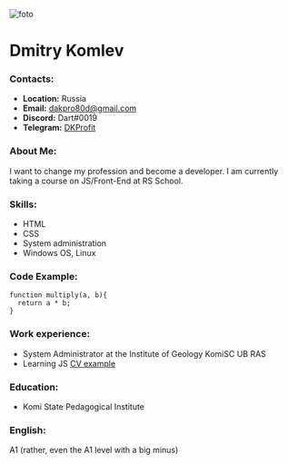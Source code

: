 ![foto](https://avatars.githubusercontent.com/u/106087783?s=120&v=4 "foto") 
# Dmitry Komlev

### Contacts:
* **Location:** Russia
* **Email:** dakpro80d@gmail.com
* **Discord:** Dart#0019
* **Telegram:** [DKProfit](https://t.me/DKprofit "DKProfit")

### About Me:
I want to change my profession and become a developer.
I am currently taking a course on JS/Front-End at RS School.

### Skills:
* HTML
* CSS
* System administration
* Windows OS, Linux

### Code Example:
```
function multiply(a, b){
  return a * b;
}
```

### Work experience:
* System Administrator at the Institute of Geology KomiSC UB RAS
* Learning JS [CV example](https://github.com/DKProfit/rsschool-cv/blob/gh-pages/cv.md)

### Education:
* Komi State Pedagogical Institute

### English:
A1 (rather, even the A1 level with a big minus)
